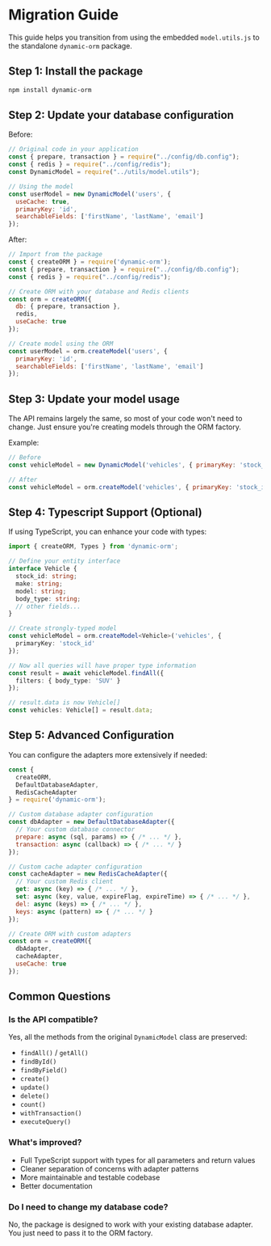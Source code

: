 # Migration Guide

This guide helps you transition from using the embedded `model.utils.js` to the standalone `dynamic-orm` package.

## Step 1: Install the package

```bash
npm install dynamic-orm
```

## Step 2: Update your database configuration

Before:
```javascript
// Original code in your application
const { prepare, transaction } = require("../config/db.config");
const { redis } = require("../config/redis");
const DynamicModel = require("../utils/model.utils");

// Using the model
const userModel = new DynamicModel('users', {
  useCache: true,
  primaryKey: 'id',
  searchableFields: ['firstName', 'lastName', 'email']
});
```

After:
```javascript
// Import from the package
const { createORM } = require('dynamic-orm');
const { prepare, transaction } = require("../config/db.config");
const { redis } = require("../config/redis");

// Create ORM with your database and Redis clients
const orm = createORM({
  db: { prepare, transaction },
  redis,
  useCache: true
});

// Create model using the ORM
const userModel = orm.createModel('users', {
  primaryKey: 'id',
  searchableFields: ['firstName', 'lastName', 'email']
});
```

## Step 3: Update your model usage

The API remains largely the same, so most of your code won't need to change. Just ensure you're creating models through the ORM factory.

Example:
```javascript
// Before
const vehicleModel = new DynamicModel('vehicles', { primaryKey: 'stock_id' });

// After
const vehicleModel = orm.createModel('vehicles', { primaryKey: 'stock_id' });
```

## Step 4: Typescript Support (Optional)

If using TypeScript, you can enhance your code with types:

```typescript
import { createORM, Types } from 'dynamic-orm';

// Define your entity interface
interface Vehicle {
  stock_id: string;
  make: string;
  model: string;
  body_type: string;
  // other fields...
}

// Create strongly-typed model
const vehicleModel = orm.createModel<Vehicle>('vehicles', { 
  primaryKey: 'stock_id' 
});

// Now all queries will have proper type information
const result = await vehicleModel.findAll({
  filters: { body_type: 'SUV' }
});

// result.data is now Vehicle[]
const vehicles: Vehicle[] = result.data;
```

## Step 5: Advanced Configuration

You can configure the adapters more extensively if needed:

```javascript
const { 
  createORM, 
  DefaultDatabaseAdapter, 
  RedisCacheAdapter 
} = require('dynamic-orm');

// Custom database adapter configuration
const dbAdapter = new DefaultDatabaseAdapter({
  // Your custom database connector
  prepare: async (sql, params) => { /* ... */ },
  transaction: async (callback) => { /* ... */ }
});

// Custom cache adapter configuration
const cacheAdapter = new RedisCacheAdapter({
  // Your custom Redis client
  get: async (key) => { /* ... */ },
  set: async (key, value, expireFlag, expireTime) => { /* ... */ },
  del: async (keys) => { /* ... */ },
  keys: async (pattern) => { /* ... */ }
});

// Create ORM with custom adapters
const orm = createORM({
  dbAdapter,
  cacheAdapter,
  useCache: true
});
```

## Common Questions

### Is the API compatible?

Yes, all the methods from the original `DynamicModel` class are preserved:
- `findAll()` / `getAll()`
- `findById()`
- `findByField()`
- `create()`
- `update()`
- `delete()`
- `count()`
- `withTransaction()`
- `executeQuery()`

### What's improved?

- Full TypeScript support with types for all parameters and return values
- Cleaner separation of concerns with adapter patterns
- More maintainable and testable codebase
- Better documentation

### Do I need to change my database code?

No, the package is designed to work with your existing database adapter. You just need to pass it to the ORM factory. 